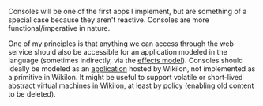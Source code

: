 
Consoles will be one of the first apps I implement, but are something of a special case because they aren't reactive. Consoles are more functional/imperative in nature.

One of my principles is that anything we can access through the web service should also be accessible for an application modeled in the language (sometimes indirectly, via the [effects model](EffectsModel.md)). Consoles should ideally be modeled as an [application](ApplicationModel.md) hosted by Wikilon, not implemented as a primitive in Wikilon. It might be useful to support volatile or short-lived abstract virtual machines in Wikilon, at least by policy (enabling old content to be deleted).
